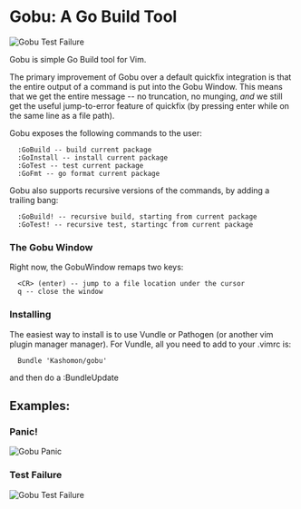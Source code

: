 Gobu: A Go Build Tool
====

![Gobu Test Failure](http://i.imgur.com/uVg9sDa.png)

Gobu is simple Go Build tool for Vim.

The primary improvement of Gobu over a default quickfix integration is that the
entire output of a command is put into the Gobu Window.  This means that we get
the entire message -- no truncation, no munging, *and* we still get the useful
jump-to-error feature of quickfix (by pressing enter while on the same line as
a file path).

Gobu exposes the following commands to the user:

      :GoBuild -- build current package
      :GoInstall -- install current package
      :GoTest -- test current package
      :GoFmt -- go format current package

Gobu also supports recursive versions of the commands, by adding a trailing
bang:

      :GoBuild! -- recursive build, starting from current package
      :GoTest! -- recursive test, startingc from current package

### The Gobu Window

Right now, the GobuWindow remaps two keys:

      <CR> (enter) -- jump to a file location under the cursor
      q -- close the window

### Installing

The easiest way to install is to use Vundle or Pathogen (or another vim plugin
manager manager).  For Vundle, all you need to add to your .vimrc is:

      Bundle 'Kashomon/gobu'

and then do a :BundleUpdate

## Examples:

### Panic!

![Gobu Panic](http://i.imgur.com/5eD6hSl.png)

### Test Failure

![Gobu Test Failure](http://i.imgur.com/f830dJX.png)

